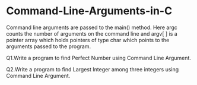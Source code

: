 # Command-Line-Arguments-in-C
Command line arguments are passed to the main() method. Here argc counts the number of arguments on the command line and argv[ ] is a pointer array which holds pointers of type char which points to the arguments passed to the program.


Q1.Write a program to find Perfect Number using Command Line Argument.


Q2.Write a program to find Largest Integer among three integers using Command Line Argument.
